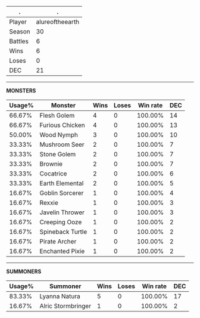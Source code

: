 .|.
|-|-
Player|alureoftheearth
Season|30
Battles|6
Wins|6
Loses|0
DEC|21

---
**MONSTERS**

Usage%|Monster|Wins|Loses|Win rate|DEC|
-|-|-|-|-|-|
66.67%|Flesh Golem|4|0|100.00%|14|
66.67%|Furious Chicken|4|0|100.00%|13|
50.00%|Wood Nymph|3|0|100.00%|10|
33.33%|Mushroom Seer|2|0|100.00%|7|
33.33%|Stone Golem|2|0|100.00%|7|
33.33%|Brownie|2|0|100.00%|7|
33.33%|Cocatrice|2|0|100.00%|6|
33.33%|Earth Elemental|2|0|100.00%|5|
16.67%|Goblin Sorcerer|1|0|100.00%|4|
16.67%|Rexxie|1|0|100.00%|3|
16.67%|Javelin Thrower|1|0|100.00%|3|
16.67%|Creeping Ooze|1|0|100.00%|2|
16.67%|Spineback Turtle|1|0|100.00%|2|
16.67%|Pirate Archer|1|0|100.00%|2|
16.67%|Enchanted Pixie|1|0|100.00%|2|

---
**SUMMONERS**

Usage%|Summoner|Wins|Loses|Win rate|DEC|
-|-|-|-|-|-|
83.33%|Lyanna Natura|5|0|100.00%|17|
16.67%|Alric Stormbringer|1|0|100.00%|2|
